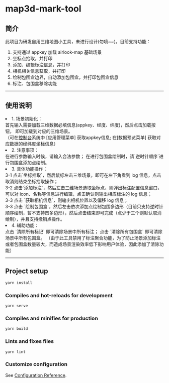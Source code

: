 # map3d-mark-tool

## 简介

此项目为研发自用三维地图小工具，未进行设计(勿喷~~)。目前支持功能：

1. 支持通过 appkey 加载 airlook-map 基础场景 
2. 坐标点拾取，并打印
3. 添加、编辑标注信息，并打印
4. 相机相关信息获取，并打印
5. 绘制包围盒边界，自动添加包围盒，并打印包围盒信息
6. 标注、包围盒移除功能

---

## 使用说明 

<li>
	1. 场景初始化： <br /> 首先输入需要加载三维数据必填信息(appkey、经度、纬度)，然后点击加载按钮，
	即可加载到对应的三维场景。<br /> （可在<a href="https://console.map.airlook.com" target="_blank">控制台</a>系统中
	[应用管理菜单] 获取appkey信息; 在[数据预览菜单] 获取对应数据的经纬度坐标信息）
</li>
<li>
	2. 注意事项：<br /> 在进行参数输入时候，请输入合法参数； 在进行包围盒绘制时，请`逆时针顺序`进行包围盒添加点绘制。
</li>
<li>
	3. 具体功能操作： <br />
	3-1 点击`坐标拾取`，然后鼠标左击三维场景，即可在左下角看到 log 信息，点击取消则结束坐标拾取操作；<br />
	3-2 点击`添加标注`，然后左击三维场景选取坐标点，则弹出标注配置信息窗口，
	可以对 icon、名称等信息进行编辑，点击确认则输出相应标注的 log 信息；<br />
	3-3 点击 `获取相机信息`，则输出相机位置以及偏移 log 信息；<br />
	3-3 点击 `绘制包围盒`，然后左击依次添加点绘制包围多边形（目前只支持逆时针顺序绘制，暂不支持凹多边形），然后点击结束即可完成（点少于三个则默认取消绘制），并且支持撤销点操作。
</li>
<li>
	4. 辅助功能： <br />
	点击 `清除所有标记` 即可清除场景中所有标注； 点击 `清除所有包围盒` 即可清除场景中所有包围盒。
	（由于此工具禁用了标注聚合功能，为了防止场景添加标注或者包围盒数量较大，而造成场景渲染效率低下影响用户体验，因此添加了清除功能）
</li>

---


## Project setup
```
yarn install
```

### Compiles and hot-reloads for development
```
yarn serve
```

### Compiles and minifies for production
```
yarn build
```

### Lints and fixes files
```
yarn lint
```

### Customize configuration
See [Configuration Reference](https://cli.vuejs.org/config/).
